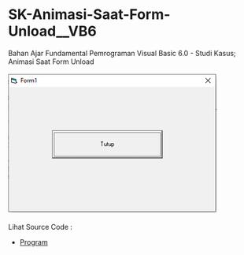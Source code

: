 # SK-Animasi-Saat-Form-Unload__VB6
Bahan Ajar Fundamental Pemrograman Visual Basic 6.0 - Studi Kasus; Animasi Saat Form Unload<br><br>
<img src="https://github.com/RizkyKhapidsyah/SK-Animasi-Saat-Form-Unload__VB6/blob/main/result/001.PNG"><br><br>
Lihat Source Code : <br>
- <a href="https://github.com/RizkyKhapidsyah/SK-Animasi-Saat-Form-Unload__VB6/blob/main/Form1.frm">Program</a>
